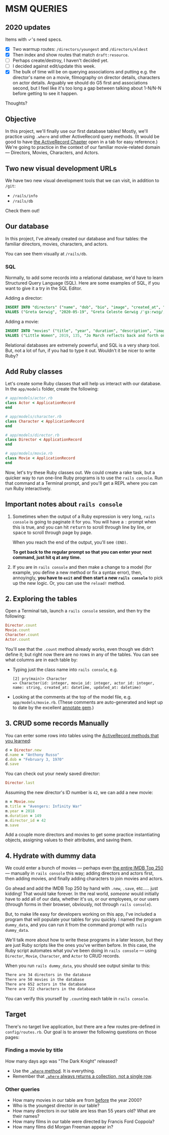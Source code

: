 # MSM QUERIES

## 2020 updates

Items with ✓'s need specs.

 - [x] Two warmup routes: `/directors/youngest` and `/directors/eldest`
 - [x] Then index and show routes that match `draft:resource`.
 - [ ] Perhaps create/destroy, I haven't decided yet.
 - [ ] I decided against edit/update this week.
 - [x] The bulk of time will be on querying associations and putting e.g. the director's name on a movie, filmography on director details, characters on actor details. Arguably we should do G5 first and associations second, but I feel like it's too long a gap between talking about 1-N/N-N before getting to see it happen.

Thoughts?

## Objective

In this project, we'll finally use our first database tables! Mostly, we'll practice using `.where` and other ActiveRecord query methods. (It would be good to have [the ActiveRecord Chapter](https://chapters.firstdraft.com/chapters/770#where) open in a tab for easy reference.) We're going to practice in the context of our familiar movie-related domain — Directors, Movies, Characters, and Actors.

## Two new visual development URLs

We have two new visual development tools that we can visit, in addition to `/git`:

 - `/rails/info`
 - `/rails/db`

Check them out!

## Our database

In this project, I've already created our database and four tables: the familiar directors, movies, characters, and actors.

You can see them visually at `/rails/db`.

### SQL

Normally, to add some records into a relational database, we'd have to learn Structured Query Language (SQL). Here are some examples of SQL, if you want to give it a try in the SQL Editor.

Adding a director:

```sql
INSERT INTO "directors" ("name", "dob", "bio", "image", "created_at", "updated_at")
VALUES ("Greta Gerwig", "2020-05-19", "Greta Celeste Gerwig /ˈɡɜːrwɪɡ/; born August 4, 1983) is an American actress and filmmaker. She first garnered attention after working on and appearing in several mumblecore films. Between 2006 and 2009, she appeared in a number of films by Joe Swanberg, some of which she co-wrote or co-directed, including Hannah Takes the Stairs 2007) and Nights and Weekends 2008).", "https://upload.wikimedia.org/wikipedia/commons/thumb/1/1c/Greta_Gerwig_Berlinale_2018.jpg/330px-Greta_Gerwig_Berlinale_2018.jpg", "2020-05-19 17:47:04.103354", "2020-05-19 17:47:04.103354")
```

Adding a movie:

```sql
INSERT INTO "movies" ("title", "year", "duration", "description", "image", "director_id", "created_at", "updated_at")
VALUES ("Little Women", 2019, 135, "Jo March reflects back and forth on her life, telling the beloved story of the March sisters - four young women, each determined to live life on her own terms.", "https://upload.wikimedia.org/wikipedia/en/9/9d/Little_Women_%282019_film%29.jpeg", 35, "2020-05-19 17:31:22.333798", "2020-05-19 17:31:22.333798")
```

Relational databases are extremely powerful, and SQL is a very sharp tool. But, not a lot of fun, if you had to type it out. Wouldn't it be nicer to write Ruby?

## Add Ruby classes

Let's create some Ruby classes that will help us interact with our database. In the `app/models` folder, create the following:

```ruby
# app/models/actor.rb
class Actor < ApplicationRecord
end
```

```ruby
# app/models/character.rb
class Character < ApplicationRecord
end
```

```ruby
# app/models/director.rb
class Director < ApplicationRecord
end
```

```ruby
# app/models/movie.rb
class Movie < ApplicationRecord
end
```

Now, let's try these Ruby classes out. We could create a rake task, but a quicker way to run one-line Ruby programs is to use the `rails console`. Run that command at a Terminal prompt, and you'll get a REPL where you can run Ruby interactively.

## Important notes about `rails console`

 1. Sometimes when the output of a Ruby expression is very long, `rails console` is going to paginate it for you. You will have a `:` prompt when this is true, and you can hit <kbd>return</kbd> to scroll through line by line, or <kbd>space</kbd> to scroll through page by page.

    When you reach the end of the output, you'll see `(END)`.

    **To get back to the regular prompt so that you can enter your next command, just hit q at any time.**

 2. If you are in `rails console` and then make a change to a model (for example, you define a new method or fix a syntax error), then, annoyingly, **you have to `exit` and then start a new `rails console`** to pick up the new logic. Or, you can use the `reload!` method.

## 2. Exploring the tables

Open a Terminal tab, launch a `rails console` session, and then try the following:

```ruby
Director.count
Movie.count
Character.count
Actor.count
```

You'll see that the `.count` method already works, even though we didn't define it; but right now there are no rows in any of the tables. You can see what columns are in each table by:

 - Typing just the class name into `rails console`, e.g.

    ```
    [2] pry(main)> Character
    => Character(id: integer, movie_id: integer, actor_id: integer, name: string, created_at: datetime, updated_at: datetime)
    ```

 - Looking at the comments at the top of the model file, e.g. `app/models/movie.rb`. (These comments are auto-generated and kept up to date by the excellent [annotate gem](https://github.com/ctran/annotate_models).)

## 3. CRUD some records Manually

You can enter some rows into tables using the [ActiveRecord methods that you learned](https://chapters.firstdraft.com/chapters/770):

```ruby
d = Director.new
d.name = "Anthony Russo"
d.dob = "February 3, 1970"
d.save
```

You can check out your newly saved director:

```ruby
Director.last
```

Assuming the new director's ID number is `42`, we can add a new movie:

```ruby
m = Movie.new
m.title = "Avengers: Infinity War"
m.year = 2018
m.duration = 149
m.director_id = 42
m.save
```

Add a couple more directors and movies to get some practice instantiating objects, assigning values to their attributes, and saving  them.

## 4. Hydrate with dummy data

We could enter a bunch of movies — perhaps even [the entire IMDB Top 250](https://www.imdb.com/chart/top) — manually in `rails console` this way; adding directors and actors first, then adding movies, and finally adding characters to join movies and actors.

Go ahead and add the IMDB Top 250 by hand with `.new`, `.save`, etc..... just kidding! That would take forever. In the real world, _someone_ would initially have to add all of our data, whether it's us, or our employees, or our users (through forms in their browser, obviously, not through `rails console`).

But, to make life easy for developers working on this app, I've included a program that will populate your tables for you quickly. I named the program `dummy_data`, and you can run it from the command prompt with `rails dummy_data`.

We'll talk more about how to write these programs in a later lesson, but they are just Ruby scripts like the ones you've written before. In this case, the Ruby script automates what you've been doing in `rails console` — using `Director`, `Movie`, `Character`, and `Actor` to CRUD records.

When you run `rails dummy_data`, you should see output similar to this:

```bash
There are 34 directors in the database
There are 50 movies in the database
There are 652 actors in the database
There are 722 characters in the database
```

You can verify this yourself by `.count`ing each table in `rails console`.


## Target

There's no target live application, but there are a few routes pre-defined in `config/routes.rb`. Our goal is to answer the following questions on those pages:

### Finding a movie by title

How many days ago was "The Dark Knight" released?

 - Use the [`.where` method](https://chapters.firstdraft.com/chapters/770#where). It is everything.
 - Remember that [`.where` always returns a collection, not a single row](https://chapters.firstdraft.com/chapters/770#where-always-returns-a-collection-not-a-single-row).

### Other queries

 - How many movies in our table are from [before](https://chapters.firstdraft.com/chapters/770#less-than-or-greater-than) the year 2000?
 - Who is the youngest director in our table?
 - How many directors in our table are less than 55 years old? What are their names?
 - How many films in our table were directed by Francis Ford Coppola?
 - How many films did Morgan Freeman appear in?



